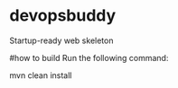 # devopsbuddy
Startup-ready web skeleton

#how to build
Run the following command:

mvn clean install
